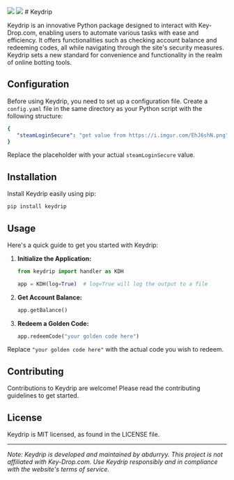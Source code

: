 <img src="https://camo.githubusercontent.com/b8593b8ea2157c85d33229b9ae386247de6fcedee3c630642a5c8eb3b09d87ae/68747470733a2f2f696d672e736869656c64732e696f2f62616467652f6c6963656e73652d4d49542d677265656e">
<img src="https://camo.githubusercontent.com/685e6e971f3f7790236ad22808bccb57c25a26eeb2555c60cf2aefe4dae1f0db/68747470733a2f2f696d672e736869656c64732e696f2f62616467652f707974686f6e2d76332e342b2d677265656e">
# Keydrip

Keydrip is an innovative Python package designed to interact with Key-Drop.com, enabling users to automate various tasks with ease and efficiency. It offers functionalities such as checking account balance and redeeming codes, all while navigating through the site's security measures. Keydrip sets a new standard for convenience and functionality in the realm of online botting tools.

## Configuration

Before using Keydrip, you need to set up a configuration file. Create a `config.yaml` file in the same directory as your Python script with the following structure:

```yaml
{
   "steamLoginSecure": "get value from https://i.imgur.com/EhJ6shN.png" 
}
```

Replace the placeholder with your actual `steamLoginSecure` value.

## Installation

Install Keydrip easily using pip:

```bash
pip install keydrip
```

## Usage

Here's a quick guide to get you started with Keydrip:

1. **Initialize the Application:**

   ```python
   from keydrip import handler as KDH

   app = KDH(log=True)  # log=True will log the output to a file
   ```

2. **Get Account Balance:**

   ```python
   app.getBalance()
   ```

3. **Redeem a Golden Code:**

   ```python
   app.redeemCode("your golden code here")
   ```

Replace `"your golden code here"` with the actual code you wish to redeem.

## Contributing

Contributions to Keydrip are welcome! Please read the contributing guidelines to get started.

## License

Keydrip is MIT licensed, as found in the LICENSE file.


---

*Note: Keydrip is developed and maintained by abdurryy. This project is not affiliated with Key-Drop.com. Use Keydrip responsibly and in compliance with the website's terms of service.*
